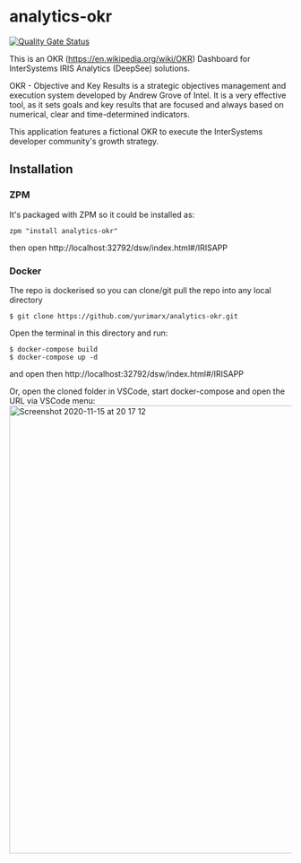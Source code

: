# analytics-okr
 [![Quality Gate Status](https://community.objectscriptquality.com/api/project_badges/measure?project=intersystems_iris_community%2Fanalytics-okr&metric=alert_status)](https://community.objectscriptquality.com/dashboard?id=intersystems_iris_community%2Fanalytics-okr) 
 
This is an OKR (https://en.wikipedia.org/wiki/OKR) Dashboard for InterSystems IRIS Analytics (DeepSee) solutions.

OKR - Objective and Key Results is a strategic objectives management and execution system developed by Andrew Grove of Intel. It is a very effective tool, as it sets goals and key results that are focused and always based on numerical, clear and time-determined indicators.

This application features a fictional OKR to execute the InterSystems developer community's growth strategy.

## Installation 

### ZPM
It's packaged with ZPM so it could be installed as:
```
zpm "install analytics-okr"
```
then open http://localhost:32792/dsw/index.html#/IRISAPP

### Docker
The repo is dockerised so you can  clone/git pull the repo into any local directory

```
$ git clone https://github.com/yurimarx/analytics-okr.git
```

Open the terminal in this directory and run:

```
$ docker-compose build
$ docker-compose up -d
```
and open then http://localhost:32792/dsw/index.html#/IRISAPP

Or, open the cloned folder in VSCode, start docker-compose and open the URL via VSCode menu:
<img width="799" alt="Screenshot 2020-11-15 at 20 17 12" src="https://user-images.githubusercontent.com/2781759/99191744-ba02af00-277f-11eb-8568-e43aa9a0029c.png">

